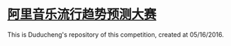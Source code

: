 # [阿里音乐流行趋势预测大赛](https://tianchi.shuju.aliyun.com/competition/introduction.htm?spm=5176.100068.5678.1.H8QmQl&raceId=231531)

This is Duducheng's repository of this competition, created at 05/16/2016.
